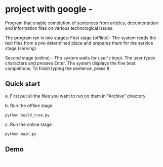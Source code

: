 # project with google - 
Program that enable completion of sentences from articles, documentation and information files on various technological issues.

The program ran in two stages:
First stage (offline)- The system reads the text files from a pre-determined place and prepares them for the service stage (serving)

Second stage (online) - The system waits for user's input.
The user types characters and presses Enter. The system displays the five best completions. To finish typing the sentence, press #

Quick start
-----------
a. First put all the files you want to run on them in "Archive" directory

b. Run the offline stage
 ```
python build_tree.py
 ```
c. Run the online stage
```
python main.py
 ```

Demo
-----------
![Farmers Market Finder Demo](demo/demo.gif)
